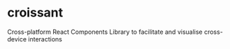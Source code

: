 # croissant
Cross-platform React Components Library to facilitate and visualise cross-device interactions 
